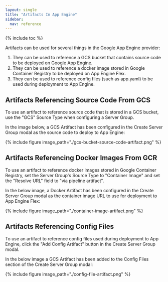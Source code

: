 ```yaml
---
layout: single
title: "Artifacts In App Engine"
sidebar:
  nav: reference
---
```


{% include toc %}

Artifacts can be used for several things in the Google App Engine provider:

1. They can be used to reference a GCS bucket that contains source code to be deployed on Google App Engine.
2. They can be used to reference a docker image stored in Google Container Registry to be deployed on App Engine Flex.
3. They can be used to reference config files (such as app.yaml) to be used during deployment to App Engine.

## Artifacts Referencing Source Code From GCS

To use an artifact to reference source code that is stored in a GCS bucket, use the "GCS" Source Type
when configuring a Server Group.

In the image below, a GCS Artifact has been configured in the Create Server Group modal as the
source code to deploy to App Engine:

{%
  include
  figure
  image_path="./gcs-bucket-source-code-artifact.png"
%}

## Artifacts Referencing Docker Images From GCR

To use an artifact to reference docker images stored in Google Container Registry, set the Server
Group's Source Type to "Container Image" and set the "Resolve URL" field to "via pipeline artifact".

In the below image, a Docker Artifact has been configured in the Create Server Group modal as the
container image URL to use for deployment to App Engine Flex:

{%
  include
  figure
  image_path="./container-image-artifact.png"
%}

## Artifacts Referencing Config Files

To use an artifact to reference config files used during deployment to App Engine, click the
"Add Config Artifact" button in the Create Server Group modal.

In the below image a GCS Artifact has been added to the Config Files section of the Create Server Group modal:

{%
  include
  figure
  image_path="./config-file-artifact.png"
%}
